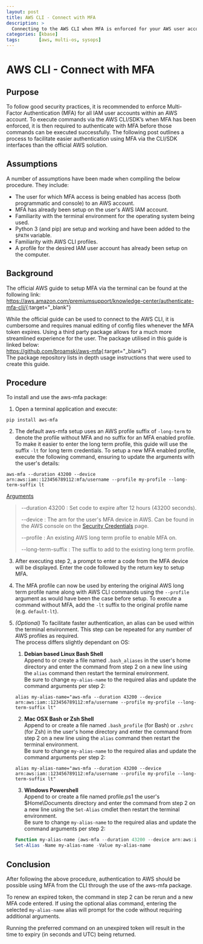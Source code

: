 ```yaml
---
layout: post
title: AWS CLI - Connect with MFA
description: >
  Connecting to the AWS CLI when MFA is enforced for your AWS user account.
categories: [kbase]
tags:       [aws, multi-os, sysops]
---
```

# AWS CLI - Connect with MFA

## Purpose
To follow good security practices, it is recommended to enforce Multi-Factor Authentication (MFA) for all IAM user accounts within an AWS account. To execute commands via the AWS CLI/SDK’s when MFA has been enforced, it is then required to authenticate with MFA before those commands can be executed successfully. The following post outlines a process to facilitate easier authentication using MFA via the CLI/SDK interfaces than the official AWS solution.

## Assumptions
A number of assumptions have been made when compiling the below procedure. They include:
+ The user for which MFA access is being enabled has access (both programmatic and console) to an AWS account.
+ MFA has already been setup on the user's AWS IAM account.
+ Familiarity with the terminal environment for the operating system being used.
+ Python 3 (and pip) are setup and working and have been added to the `$PATH` variable.
+ Familiarity with AWS CLI profiles.
+ A profile for the desired IAM user account has already been setup on the computer.

## Background
The official AWS guide to setup MFA via the terminal can be found at the following link:  
<https://aws.amazon.com/premiumsupport/knowledge-center/authenticate-mfa-cli/>{:target="_blank"}

While the official guide can be used to connect to the AWS CLI, it is cumbersome and requires manual editing of config files whenever the MFA token expires. Using a third party package allows for a much more streamlined experience for the user. The package utilised in this guide is linked below:  
<https://github.com/broamski/aws-mfa>{:target="_blank"}  
The package repository lists in depth usage instructions that were used to create this guide.

## Procedure
To install and use the aws-mfa package:
1. Open a terminal application and execute:  
```shell
pip install aws-mfa
```

2. The default aws-mfa setup uses an AWS profile suffix of `-long-term` to denote the profile without MFA and no suffix for an MFA enabled profile. To make it easier to enter the long term profile, this guide will use the suffix `-lt` for long term credentials.
To setup a new MFA enabled profile, execute the following command, ensuring to update the arguments with the user's details:
```shell
aws-mfa --duration 43200 --device arn:aws:iam::123456789112:mfa/username --profile my-profile --long-term-suffix lt
```
<u>Arguments</u>
>\-\-duration 43200
>: Set code to expire after 12 hours (43200 seconds).
>
>\-\-device
>: The arn for the user's MFA device in AWS. Can be found in the AWS console on the [Security Credentials](https://us-east-1.console.aws.amazon.com/iam/home?#/security_credentials{:target="_blank"}) page.
>
>\-\-profile
>: An existing AWS long term profile to enable MFA on.
>
>\-\-long-term-suffix
>: The suffix to add to the existing long term profile.

3. After executing step 2, a prompt to enter a code from the MFA device will be displayed. Enter the code followed by the return key to setup MFA.

4. The MFA profile can now be used by entering the original AWS long term profile name along with AWS CLI commands using the `--profile` argument as would have been the case before setup. To execute a command without MFA, add the `-lt` suffix to the original profile name (e.g. `default-lt`).


5. *(Optional)* To facilitate faster authentication, an alias can be used within the terminal environment. This step can be repeated for any number of AWS profiles as required.  
The process differs slightly dependant on OS:
   1. **Debian based Linux Bash Shell**  
   Append to or create a file named `.bash_aliases` in the user's home directory and enter the command from step 2 on a new line using the `alias` command then restart the terminal environment.  
   Be sure to change `my-alias-name` to the required alias and update the command arguments per step 2:
   ```shell
   alias my-alias-name="aws-mfa --duration 43200 --device arn:aws:iam::123456789112:mfa/username --profile my-profile --long-term-suffix lt"
   ```
   2. **Mac OSX Bash or Zsh Shell**  
   Append to or create a file named `.bash_profile` (for Bash) or `.zshrc` (for Zsh) in the user's home directory and enter the command from step 2 on a new line using the `alias` command then restart the terminal environment.  
   Be sure to change `my-alias-name` to the required alias and update the command arguments per step 2:
   ```shell
   alias my-alias-name="aws-mfa --duration 43200 --device arn:aws:iam::123456789112:mfa/username --profile my-profile --long-term-suffix lt"
   ```
   3. **Windows Powershell**  
   Append to or create a file named profile.ps1 the user's $Home\Documents directory and enter the command from step 2 on a new line using the `Set-Alias` cmdlet then restart the terminal environment.  
   Be sure to change `my-alias-name` to the required alias and update the command arguments per step 2:
   ```powershell
   Function my-alias-name {aws-mfa --duration 43200 --device arn:aws:iam::123456789112:mfa/username --profile my-profile --long-term-suffix lt}
   Set-Alias -Name my-alias-name -Value my-alias-name
   ```

## Conclusion
After following the above procedure, authentication to AWS should be possible using MFA from the CLI through the use of the aws-mfa package.

To renew an expired token, the command in step 2 can be rerun and a new MFA code entered.
If using the optional alias command, entering the selected `my-alias-name` alias will prompt for the code without requiring additional arguments.

Running the preferred command on an unexpired token will result in the time to expiry (in seconds and UTC) being returned.